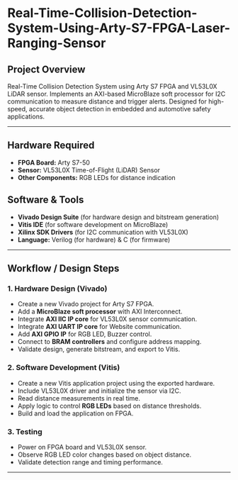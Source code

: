 # Real-Time-Collision-Detection-System-Using-Arty-S7-FPGA-Laser-Ranging-Sensor

## Project Overview

Real-Time Collision Detection System using Arty S7 FPGA and VL53L0X LiDAR sensor. Implements an AXI-based MicroBlaze soft processor for I2C communication to measure distance and trigger alerts. Designed for high-speed, accurate object detection in embedded and automotive safety applications.

---

## Hardware Required 

- **FPGA Board:** Arty S7-50
- **Sensor:** VL53L0X Time-of-Flight (LiDAR) Sensor
- **Other Components:**  RGB LEDs for distance indication

## Software & Tools

- **Vivado Design Suite** (for hardware design and bitstream generation)
- **Vitis IDE** (for software development on MicroBlaze)
- **Xilinx SDK Drivers** (for I2C communication with VL53L0X)
- **Language:** Verilog (for hardware) & C (for firmware)

---

## Workflow / Design Steps

### **1. Hardware Design (Vivado)**
- Create a new Vivado project for Arty S7 FPGA.
- Add a **MicroBlaze soft processor** with AXI Interconnect.
- Integrate **AXI IIC IP core** for VL53L0X sensor communication.
- Integrate **AXI UART IP core** for Website communication.
- Add **AXI GPIO IP** for RGB LED, Buzzer control.
- Connect to **BRAM controllers** and configure address mapping.
- Validate design, generate bitstream, and export to Vitis.

### **2. Software Development (Vitis)**
- Create a new Vitis application project using the exported hardware.
- Include VL53L0X driver and initialize the sensor via I2C.
- Read distance measurements in real time.
- Apply logic to control **RGB LEDs** based on distance thresholds.
- Build and load the application on FPGA.

### **3. Testing**
- Power on FPGA board and VL53L0X sensor.
- Observe RGB LED color changes based on object distance.
- Validate detection range and timing performance.

---




